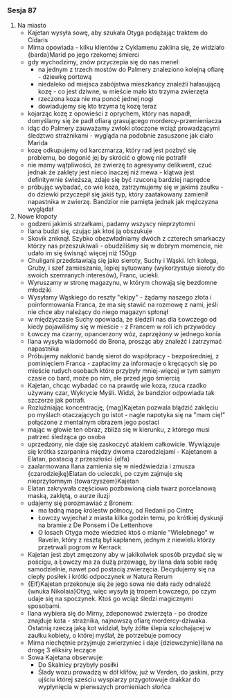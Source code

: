 ### Sesja 87
1. Na miasto
    - Kajetan wysyła sowę, aby szukała Otyga podążając traktem do Cidaris
	- Mirna opowiada - kilku klientów z Cyklamenu zaklina się, że widziało {barda}Marid po jego rzekomej śmierci
	- gdy wychodzimy, znów przyczepia się do nas menel:
	    - na jednym z trzech mostów do Palmery znaleziono kolejną ofiarę - dziewkę portową
		- niedaleko od miejsca zabójstwa mieszkańcy znaleźli hałasującą kozę - co jest dziwne, w mieście mało kto trzyma zwierzęta
		- rzeczona koza nie ma ponoć jednej nogi
		- dowiadujemy się kto trzyma tę kozę teraz
	- kojarząc kozę z opowieści z oprychem, który nas napadł, domyślamy się że padł ofiarą grasującego mordercy-przemieniacza
	- idąc do Palmery zauważamy zwłoki otoczone wciąż prowadzącymi śledztwo strażnikami - wygląda na podobnie zasuszone jak ciało Marida
	- kozę odkupujemy od karczmarza, który rad jest pozbyć się problemu, bo dogonić jej by skrócić o głowę nie potrafił
	- nie mamy wątpliwości, że zwierzę to agresywny delikwent, czuć jednak że zaklęty jest nieco inaczej niż mewa - klątwa jest definitywnie świeższa, zdaje się być rzuconą bardziej naprędce
	- próbując wybadać, co wie koza, zatrzymujemy się w jakimś zaułku - do dziewki przyczepił się jakiś typ, który zaatakowany zamienił napastnika w zwierzę. Bandzior nie pamięta jednak jak mężczyzna wyglądał
2. Nowe kłopoty
	- godzeni jakimiś strzałkami, padamy wszyscy nieprzytomni
	- Ilana budzi się, czując jak ktoś ją obszukuje
	- Skovik zniknął. Szybko obezwładniamy dwóch z czterech smarkaczy którzy nas przeszukiwali - obudziliśmy się w dobrym momencie, nie udało im się świsnąć więcej niż 150gp
	- Chuligani przedstawiają się jako sieroty, Suchy i Wąski. Ich kolega, Gruby, i szef zamieszania, lepiej sytuowany (wykorzystuje sieroty do swoich szemranych interesów), Franc, uciekli.
	- Wyruszamy w stronę magazynu, w którym chowają się bezdomne młodziki
	- Wysyłamy Wąskiego do reszty "ekipy" - żądamy naszego złota i poinformowania Franca, że ma się stawić na rozmowę z nami, jeśli nie chce aby należący do niego magazyn spłonął
	- w międzyczasie Suchy opowiada, że śledzili nas dla Łowczego od kiedy pojawiliśmy się w mieście - z Francem w roli ich przywódcy
	- Łowczy ma czarny, opancerzony wóz, zaprzężony w jednego konia
	- Ilana wysyła wiadomość do Brona, prosząc aby znaleźć i zatrzymać napastnika
	- Próbujemy nakłonić bandę sierot do współpracy - bezpośredniej, z pominięciem Franca - zapłacimy za informacje o kręcących się po mieście rudych osobach które przybyły mniej-więcej w tym samym czasie co bard, może po nim, ale przed jego śmiercią
	- Kajetan, chcąc wybadać co na prawdę wie koza, rzuca rzadko używany czar, Wykrycie Myśli. Widzi, że bandzior odpowiada tak szczerze jak potrafi.
	- Rozluźniając koncentrację, {mag}Kajetan pozwala błądzić zaklęciu po myślach otaczających go istot - nagle napotyka się na "mam cię!" połączone z mentalnym obrazem jego postaci
	- mając w głowie ten obraz, zbliża się w kierunku, z którego musi patrzeć śledząca go osoba
	- uprzedzony, nie daje się zaskoczyć atakiem całkowicie. Wywiązuje się krótka szarpanina między dwoma czarodziejami - Kajetanem a Elatan, postacią z przeszłości {elfa}
	- zaalarmowana Ilana zamienia się w niedźwiedzia i zmusza {czarodziejkę}Elatan do ucieczki, po czym zajmuje się nieprzytomnym {towarzyszem}Kajetan
	- Elatan zakrywała częściowo pozbawioną ciała twarz porcelanową maską, zaklętą, o aurze iluzji
	- udajemy się porozmawiać z Bronem:
	    - ma ładną mapę królestw północy, od Redanii po Cintrę
		- Łowczy wyjechał z miasta kilka godzin temu, po krótkiej dyskusji na bramie z De Ponsem i De Lettenhove
		- O losach Otyga może wiedzieć ktoś o mianie "Wielebnego" w Ravelin, który z resztą był kapłanem, jednym z niewielu którzy przetrwali pogrom w Kerrack
	- Kajetan jest zbyt zmęczony aby w jakikolwiek sposób przydać się w pościgu, a Łowczy ma za dużą przewagę, by Ilana dała sobie radę samodzielnie, nawet pod postacią zwierzęcia. Decydujemy się na ciepły posiłek i krótki odpoczynek w Natura Rerum
	- {Elf}Kajetan przekonuje się że jego sowa nie dała rady odnaleźć {wnuka Nikolaia}Otyg, więc wysyła ją tropem Łowczego, po czym udaje się na spoczynek. Ktoś go wciąż śledzi magicznymi sposobami.
	- Ilana wybiera się do Mirny, zdeponować zwierzęta - po drodze znajduje kota - strażnika, najnowszą ofiarę mordercy-dziwaka. Ostatnią rzeczą jaką kot widział, były żółte ślepia szlochającej w zaułku kobiety, o której myślał, że potrzebuje pomocy
	- Mirna niechętnie przyjmuje zwierzyniec i daje {dziewczynie}Ilana na drogę 3 eliksiry leczące
	- Sowa Kajetana obserwuje:
	    - Do Skalnicy przybyły posiłki
		- Ślady wozu prowadzą w dół klifów, już w Verden, do jaskini, przy ujściu której sześciu wyspiarzy przygotowuje drakkar do wypłynięcia w pierwszych promieniach słońca